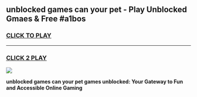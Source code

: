 
## unblocked games can your pet - Play Unblocked Gmaes & Free #a1bos
<h3>
<a href="https://news.freeplayer.one?title=unblocked_games_can_your_pet&ref=03M">CLICK TO PLAY</a></h3>
<hr>

<h3>
<a href="https://news.freeplayer.one?title=unblocked_games_can_your_pet&ref=03M">CLICK 2 PLAY</a>
  
</h3>

<a href="https://news.freeplayer.one?title=unblocked_games_can_your_pet&ref=03M"><img src="https://clearcache.store/games.png"></a>


**unblocked games can your pet games unblocked: Your Gateway to Fun and Accessible Online Gaming**
